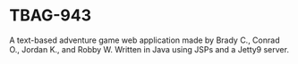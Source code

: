 # TBAG-943
A text-based adventure game web application made by Brady C., Conrad O., Jordan K., and Robby W. Written in Java using JSPs and a Jetty9 server. 
